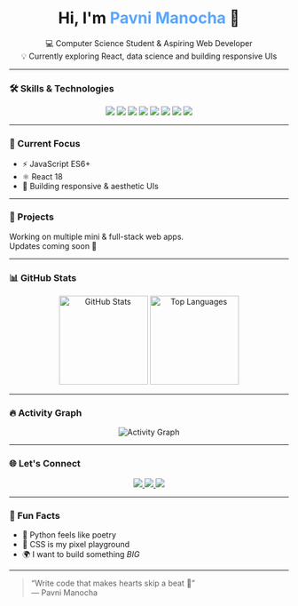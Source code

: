 <h1 align="center">Hi, I'm <span style="color:#58a6ff">Pavni Manocha</span> 👋</h1>

<p align="center">
  💻 Computer Science Student & Aspiring Web Developer <br>
  💡 Currently exploring React, data science and building responsive UIs
</p>

---

### 🛠️ Skills & Technologies

<p align="center">
  <img src="https://img.shields.io/badge/JavaScript-F7DF1E?style=for-the-badge&logo=javascript&logoColor=black"/>
  <img src="https://img.shields.io/badge/TypeScript-3178C6?style=for-the-badge&logo=typescript&logoColor=white"/>
  <img src="https://img.shields.io/badge/React-61DAFB?style=for-the-badge&logo=react&logoColor=black"/>
  <img src="https://img.shields.io/badge/Node.js-339933?style=for-the-badge&logo=node.js&logoColor=white"/>
  <img src="https://img.shields.io/badge/HTML5-E34F26?style=for-the-badge&logo=html5&logoColor=white"/>
  <img src="https://img.shields.io/badge/CSS3-1572B6?style=for-the-badge&logo=css3&logoColor=white"/>
  <img src="https://img.shields.io/badge/Python-3776AB?style=for-the-badge&logo=python&logoColor=white"/>
  <img src="https://img.shields.io/badge/Git-F05032?style=for-the-badge&logo=git&logoColor=white"/>
</p>

---

### 🎯 Current Focus
- ⚡ JavaScript ES6+
- ⚛️ React 18
- 🎨 Building responsive & aesthetic UIs

---

### 📁 Projects

Working on multiple mini & full-stack web apps.  
Updates coming soon 🚀

---

### 📊 GitHub Stats

<p align="center">
  <img src="https://github-readme-stats.vercel.app/api?username=pmanocha07&show_icons=true&theme=dark" alt="GitHub Stats" height="160"/>
  <img src="https://github-readme-stats.vercel.app/api/top-langs/?username=pmanocha07&layout=compact&theme=dark" alt="Top Languages" height="160"/>
</p>

---

### 🔥 Activity Graph

<p align="center">
  <img src="https://github-readme-activity-graph.vercel.app/graph?username=pmanocha07&theme=react-dark&bg_color=0d1117&hide_border=true" alt="Activity Graph"/>
</p>

---

### 🌐 Let's Connect

<p align="center">
  <a href="https://linkedin.com/in/YOUR_LINKEDIN" target="_blank">
    <img src="https://img.shields.io/badge/LinkedIn-0077B5?style=for-the-badge&logo=linkedin&logoColor=white"/>
  </a>
  <a href="mailto:YOUR_EMAIL">
    <img src="https://img.shields.io/badge/Email-D14836?style=for-the-badge&logo=gmail&logoColor=white"/>
  </a>
  <a href="https://twitter.com/YOUR_TWITTER" target="_blank">
    <img src="https://img.shields.io/badge/Twitter-1DA1F2?style=for-the-badge&logo=twitter&logoColor=white"/>
  </a>
</p>

---

### 💬 Fun Facts

- 🐍 Python feels like poetry
- 🎨 CSS is my pixel playground
- 🌍 I want to build something *BIG*

---

> “Write code that makes hearts skip a beat 💓”  
> — Pavni Manocha
